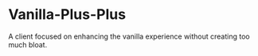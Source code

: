# Vanilla-Plus-Plus
A client focused on enhancing the vanilla experience without creating too much bloat.
